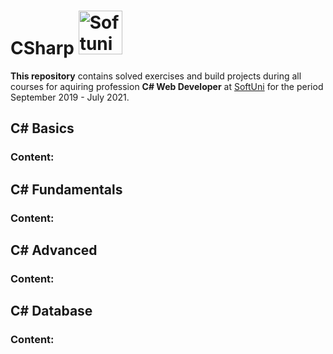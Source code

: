 # CSharp <img src="https://about.softuni.bg/Content/images/home-page/softuni-logo.svg" alt="Softuni Logo" maxweight="10" width="70" height="70" > 

**This repository** contains solved exercises and build projects during all courses for aquiring profession **C# Web Developer** at [SoftUni](https://softuni.bg/ "SoftUni") for the period September 2019 - July 2021.

## C# Basics
### Content:


## C# Fundamentals
### Content:

## C# Advanced
### Content:

## C# Database
### Content:
